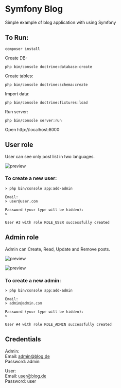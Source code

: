 # Symfony Blog

Simple example of blog application with using Symfony

## To Run:

~~~
composer install
~~~

Create DB:

~~~
php bin/console doctrine:database:create
~~~

Create tables:

~~~
php bin/console doctrine:schema:create
~~~

Import data:

~~~
php bin/console doctrine:fixtures:load
~~~

Run server:

~~~
php bin/console server:run
~~~

Open http://localhost:8000

## User role

User can see only post list in two languages.

![preview](https://i.imgur.com/eZT0IgK.png)

### To create a new user:

~~~
> php bin/console app:add-admin

Email:
> user@user.com

Password (your type will be hidden):
>

User #3 with role ROLE_USER successfully created
~~~

## Admin role

Admin can Create, Read, Update and Remove posts.

![preview](https://i.imgur.com/Ys3IoqU.png)

![preview](https://i.imgur.com/7I9uE5U.png)

### To create a new admin:

~~~
> php bin/console app:add-admin

Email:
> admin@admin.com

Password (your type will be hidden):
>

User #4 with role ROLE_ADMIN successfully created
~~~

## Credentials

Admin:<br>
Email: admin@blog.de<br>
Password: admin

User:<br>
Email: user@blog.de<br>
Password: user
